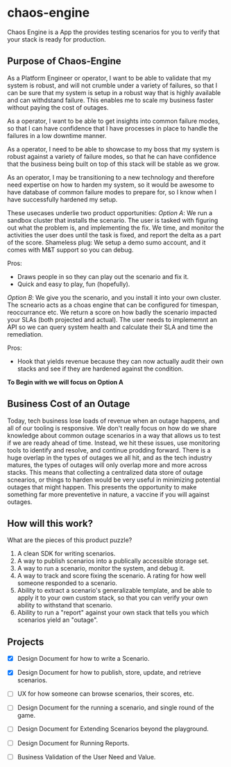 # chaos-engine
Chaos Engine is a App the provides testing scenarios for you to verify that your stack is ready for production.

## Purpose of Chaos-Engine
As a Platform Engineer or operator, I want to be able to validate that my system is robust, and will not crumble under a variety of failures, so that I can be sure that my system is setup in a robust way that is highly available and can withdstand failure. This enables me to scale my business faster without paying the cost of outages.

As a operator, I want to be able to get insights into common failure modes, so that I can have confidence that I have processes in place to handle the failures in a low downtime manner.

As a operator, I need to be able to showcase to my boss that my system is robust against a variety of failure modes, so that he can have confidence that the business being built on top of this stack will be stable as we grow.

As an operator, I may be transitioning to a new technology and therefore need expertise on how to harden my system, so it would be awesome to have database of common failure modes to prepare for, so I know when I have successfully hardened my setup.

These usecases underlie two product opportunities:
*Option A*: We run a sandbox cluster that installs the scenario. The user is tasked with figuring out what the problem is, and implementing the fix. We time, and monitor the activities the user does until the task is fixed, and report the delta as a part of the score. Shameless plug: We setup a demo sumo account, and it comes with M&T support so you can debug.

Pros:
- Draws people in so they can play out the scenario and fix it.
- Quick and easy to play, fun (hopefully).

*Option B*: We give you the scenario, and you install it into your own cluster. The scneario acts as a choas engine that can be configured for timespan, reoccurrance etc. We return a score on how badly the scenario impacted your SLAs (both projected and actual). The user needs to implememnt an API so we can query system health and calculate their SLA and time the remediation.

Pros:
- Hook that yields revenue because they can now actually audit their own stacks and see if they are hardened against the condition.

**To Begin with we will focus on Option A**

## Business Cost of an Outage
Today, tech business lose loads of revenue when an outage happens, and all of our tooling is responsive. We don't really focus on how do we share knowledge about common outage scenarios in a way that allows us to test if we are ready ahead of time. Instead, we hit these issues, use monitoring tools to identify and resolve, and continue prodding forward. There is a huge overlap in the types of outages we all hit, and as the tech industry matures, the types of outages will only overlap more and more across stacks. This means that collecting a centralized data store of outage scnearios, or things to harden would be very useful in minimizing potential outages that might happen. This presents the opportunity to make something far more preventetive in nature, a vaccine if you will against outages.

## How will this work?

What are the pieces of this product puzzle?
1. A clean SDK for writing scenarios.
2. A way to publish scenarios into a publically accessible storage set.
3. A way to run a scenario, monitor the system, and debug it.
4. A way to track and score fixing the scenario. A rating for how well someone responded to a scenario.
5. Ability to extract a scenario's generalizable template, and be able to apply it to your own custom stack, so that you can verify your own ability to withstand that scenario.
6. Ability to run a "report" against your own stack that tells you which scenarios yield an "outage".

## Projects

- [x] Design Document for how to write a Scenario.
- [x] Design Document for how to publish, store, update, and retrieve scenarios.
- [ ] UX for how someone can browse scenarios, their scores, etc.
- [ ] Design Document for the running a scenario, and single round of the game.
- [ ] Design Document for Extending Scenarios beyond the playground.
- [ ] Design Document for Running Reports.
- [ ] Business Validation of the User Need and Value.

